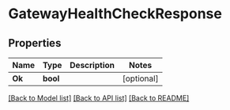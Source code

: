 # GatewayHealthCheckResponse

## Properties

Name | Type | Description | Notes
------------ | ------------- | ------------- | -------------
**Ok** | **bool** |  | [optional] 

[[Back to Model list]](../README.md#documentation-for-models) [[Back to API list]](../README.md#documentation-for-api-endpoints) [[Back to README]](../README.md)


